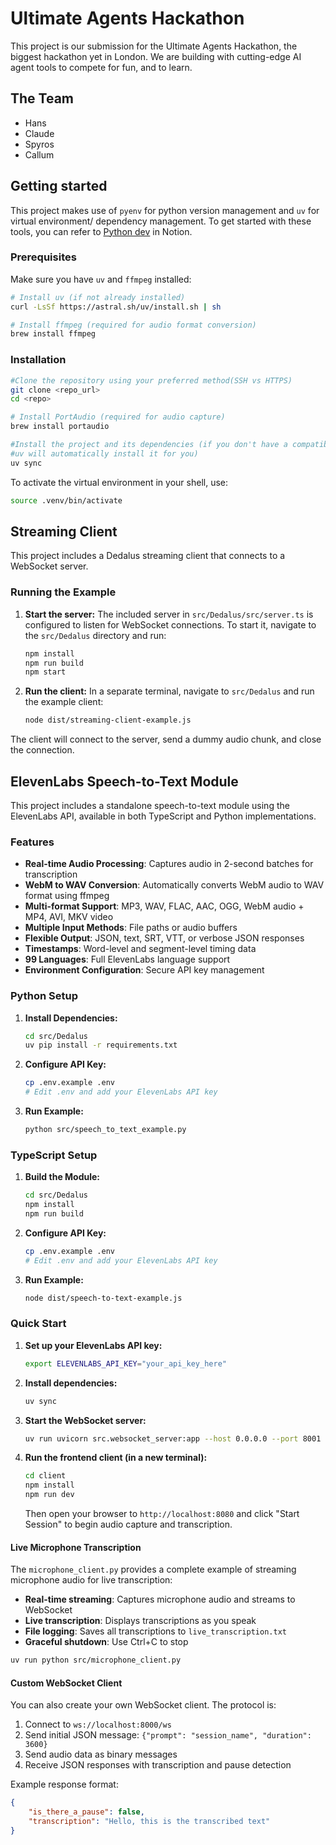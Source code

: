 # Ultimate Agents Hackathon

This project is our submission for the Ultimate Agents Hackathon, the biggest hackathon yet in London. We are building with cutting-edge AI agent tools to compete for fun, and to learn.

## The Team

- Hans
- Claude
- Spyros
- Callum

## Getting started
This project makes use of `pyenv` for python version management and `uv` for virtual environment/ dependency management. To get started with these tools, you can refer to [Python dev](https://www.notion.so/facultyai/Tips-and-tricks-027fd336f3b34e3ba4f487899826bb12?pvs=4) in Notion.

### Prerequisites
Make sure you have `uv` and `ffmpeg` installed:

```bash
# Install uv (if not already installed)
curl -LsSf https://astral.sh/uv/install.sh | sh

# Install ffmpeg (required for audio format conversion)
brew install ffmpeg
```

### Installation
```bash
#Clone the repository using your preferred method(SSH vs HTTPS)
git clone <repo_url>
cd <repo>

# Install PortAudio (required for audio capture)
brew install portaudio

```
```bash
#Install the project and its dependencies (if you don't have a compatible version of python on your system
#uv will automatically install it for you)
uv sync
```
To activate the virtual environment in your shell, use:
```bash
source .venv/bin/activate
```


## Streaming Client

This project includes a Dedalus streaming client that connects to a WebSocket server.

### Running the Example

1.  **Start the server:** The included server in `src/Dedalus/src/server.ts` is configured to listen for WebSocket connections. To start it, navigate to the `src/Dedalus` directory and run:
    ```bash
    npm install
    npm run build
    npm start
    ```
2.  **Run the client:** In a separate terminal, navigate to `src/Dedalus` and run the example client:
    ```bash
    node dist/streaming-client-example.js
    ```

The client will connect to the server, send a dummy audio chunk, and close the connection.

## ElevenLabs Speech-to-Text Module

This project includes a standalone speech-to-text module using the ElevenLabs API, available in both TypeScript and Python implementations.

### Features

- **Real-time Audio Processing**: Captures audio in 2-second batches for transcription
- **WebM to WAV Conversion**: Automatically converts WebM audio to WAV format using ffmpeg
- **Multi-format Support**: MP3, WAV, FLAC, AAC, OGG, WebM audio + MP4, AVI, MKV video
- **Multiple Input Methods**: File paths or audio buffers
- **Flexible Output**: JSON, text, SRT, VTT, or verbose JSON responses
- **Timestamps**: Word-level and segment-level timing data
- **99 Languages**: Full ElevenLabs language support
- **Environment Configuration**: Secure API key management

### Python Setup

1. **Install Dependencies:**
   ```bash
   cd src/Dedalus
   uv pip install -r requirements.txt
   ```

2. **Configure API Key:**
   ```bash
   cp .env.example .env
   # Edit .env and add your ElevenLabs API key
   ```

3. **Run Example:**
   ```bash
   python src/speech_to_text_example.py
   ```

### TypeScript Setup

1. **Build the Module:**
   ```bash
   cd src/Dedalus
   npm install
   npm run build
   ```

2. **Configure API Key:**
   ```bash
   cp .env.example .env
   # Edit .env and add your ElevenLabs API key
   ```

3. **Run Example:**
   ```bash
   node dist/speech-to-text-example.js
   ```

### Quick Start

1. **Set up your ElevenLabs API key:**
   ```bash
   export ELEVENLABS_API_KEY="your_api_key_here"
   ```

2. **Install dependencies:**
   ```bash
   uv sync
   ```

3. **Start the WebSocket server:**
   ```bash
   uv run uvicorn src.websocket_server:app --host 0.0.0.0 --port 8001
   ```

4. **Run the frontend client (in a new terminal):**
   ```bash
   cd client
   npm install
   npm run dev
   ```

   Then open your browser to `http://localhost:8080` and click "Start Session" to begin audio capture and transcription.

#### Live Microphone Transcription

The `microphone_client.py` provides a complete example of streaming microphone audio for live transcription:

- **Real-time streaming**: Captures microphone audio and streams to WebSocket
- **Live transcription**: Displays transcriptions as you speak
- **File logging**: Saves all transcriptions to `live_transcription.txt`
- **Graceful shutdown**: Use Ctrl+C to stop

```bash
uv run python src/microphone_client.py
```

#### Custom WebSocket Client

You can also create your own WebSocket client. The protocol is:

1. Connect to `ws://localhost:8000/ws`
2. Send initial JSON message: `{"prompt": "session_name", "duration": 3600}`
3. Send audio data as binary messages
4. Receive JSON responses with transcription and pause detection

Example response format:
```json
{
    "is_there_a_pause": false,
    "transcription": "Hello, this is the transcribed text"
}
```
